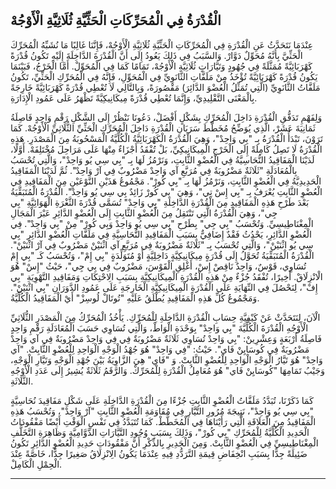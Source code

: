 #

## الْقُدْرَةُ فِي الْمُحَرِّكَاتِ الْحَثِّيَّةِ ثُلَاثِيَّةِ الْأَوْجُهْ

عِنْدَمَا نَتَحَدَّثُ عَنِ الْقُدْرَةِ فِي الْمُحَرِّكَاتِ الْحَثِّيَّةِ ثُلَاثِيَّةِ الْأَوْجُهْ، فَإِنَّنَا غَالِبًا مَا نُشَبِّهُ الْمُحَرِّكَ الْحَثِّيَّ بِأَنَّهُ مُحَوِّلٌ دَوَّارْ. وَالسَّبَبُ فِي ذَلِكَ يَعُودُ إِلَى أَنَّ الْقُدْرَةَ الدَّاخِلَةَ إِلَيْهِ تَكُونُ قُدْرَةً كَهْرَبَائِيَّةً مُمَثَّلَةً فِي جُهُودٍ وَتَيَّارَاتٍ ثُلَاثِيَّةِ الْأَوْجُهْ، تَمَامًا كَمَا فِي الْمُحَوِّلْ. أَمَّا الْخَرْجُ، فَبَيْنَمَا يَكُونُ قُدْرَةً كَهْرَبَائِيَّةً تُؤْخَذُ مِنْ مَلَفَّاتِ الثَّانَوِيِّ فِي الْمُحَوِّلِ، فَإِنَّهُ فِي الْمُحَرِّكِ الْحَثِّيِّ، تَكُونُ مَلَفَّاتُ الثَّانَوِيِّ (الَّتِي تُمَثِّلُ الْعُضْوَ الدَّائِرَ) مَقْصُورَةً، وَبِالتَّالِي لَا تُعْطِي قُدْرَةً كَهْرَبَائِيَّةً خَارِجَةً بِالْمَعْنَى التَّقْلِيدِيِّ، وَإِنَّمَا تُعْطِي قُدْرَةً مِيكَانِيكِيَّةً تَظْهَرُ عَلَى عَمُودِ الْإِدَارَةِ.

وَلِفَهْمِ تَدَفُّقِ الْقُدْرَةِ دَاخِلَ الْمُحَرِّكِ بِشَكْلٍ أَفْضَلْ، دَعُونَا نَنْظُرْ إِلَى الشَّكْلِ رَقْمِ وَاحِدٍ فَاصِلَةُ ثَمَانِيَةَ عَشَرْ، الَّذِي يُوَضِّحُ مُخَطَّطَ سَرَيَانِ الْقُدْرَةِ دَاخِلَ الْمُحَرِّكِ الْحَثِّيِّ الثُّلَاثِيِّ الْأَوْجُهْ. كَمَا تَرَوْنَ، تَبْدَأُ الْقُدْرَةُ بِـ "بِي وَاحِدْ"، وَهِيَ الْقُدْرَةُ الْكَهْرَبَائِيَّةُ الْكُلِّيَّةُ الْمَسْحُوبَةُ مِنَ الْمَصْدَرِ. هَذِهِ الْقُدْرَةُ لَا تَصِلُ كَامِلَةً إِلَى الْخَرْجِ الْمِيكَانِيكِيِّ، بَلْ تُفْقَدُ أَجْزَاءٌ مِنْهَا عَلَى مَرَاحِلَ مُخْتَلِفَهْ.
أَوَّلًا، لَدَيْنَا الْمَفَاقِيدُ النُّحَاسِيَّةُ فِي الْعُضْوِ الثَّابِتِ، وَنَرْمُزُ لَهَا بِـ "بِي سِي يُو وَاحِدْ"، وَالَّتِي تُحْسَبُ بِالْمُعَادَلَةِ "ثَلَاثَةٌ مَضْرُوبَةٌ فِي مُرَبَّعِ آي وَاحِدْ مَضْرُوبٌ فِي آرْ وَاحِدْ". ثُمَّ لَدَيْنَا الْمَفَاقِيدُ الْحَدِيدِيَّةُ فِي الْعُضْوِ الثَّابِتِ، وَنَرْمُزُ لَهَا بِـ "بِي كُورْ". مَجْمُوعُ هَذَيْنِ النَّوْعَيْنِ مِنَ الْمَفَاقِيدِ فِي الْعُضْوِ الثَّابِتِ يُعْرَفُ بِـ "بِي إِسْ تِي"، وَهِيَ "بِي كُورْ زَائِدٌ بِي سِي يُو وَاحِدْ".
الْقُدْرَةُ الْمُتَبَقِّيَةُ بَعْدَ طَرْحِ هَذِهِ الْمَفَاقِيدِ مِنَ الْقُدْرَةِ الدَّاخِلَةِ "بِي وَاحِدْ" تُسَمَّى قُدْرَةَ الثَّغْرَةِ الْهَوَائِيَّةِ "بِي جِي"، وَهِيَ الْقُدْرَةُ الَّتِي تَنْتَقِلُ مِنَ الْعُضْوِ الثَّابِتِ إِلَى الْعُضْوِ الدَّائِرِ عَبْرَ الْمَجَالِ الْمِغْنَاطِيسِيِّ. وَتُحْسَبُ "بِي جِي" بِطَرْحِ "بِي سِي يُو وَاحِدْ وَبِي كُورْ" مِنْ "بِي وَاحِدْ".
فِي الْعُضْوِ الدَّائِرِ، يَحْدُثُ فَقْدٌ إِضَافِيٌّ بِسَبَبِ الْمَفَاقِيدِ النُّحَاسِيَّةِ فِي مَلَفَّاتِ الْعُضْوِ الدَّائِرِ "بِي سِي يُو اثْنَيْنْ"، وَالَّتِي تُحْسَبُ بِـ "ثَلَاثَةٌ مَضْرُوبَةٌ فِي مُرَبَّعِ آي اثْنَيْنْ مَضْرُوبٌ فِي آرْ اثْنَيْنْ".
الْقُدْرَةُ الْمُتَبَقِّيَةُ تُحَوَّلُ إِلَى قُدْرَةٍ مِيكَانِيكِيَّةٍ دَاخِلِيَّةٍ أَوْ مُتَوَلِّدَةٍ "بِي إِمْ"، وَتُحْسَبُ كَـ "بِي إِمْ تُسَاوِي، قَوْسٌ، وَاحِدٌ نَاقِصْ إِسْ، أَغْلِقِ الْقَوْسَ، مَضْرُوبٌ فِي بِي جِي"، حَيْثُ "إِسْ" هُوَ الْانْزِلَاقْ.
أَخِيرًا، تُفْقَدُ جُزْءٌ مِنْ هَذِهِ الْقُدْرَةِ الْمِيكَانِيكِيَّةِ بِسَبَبِ الِاحْتِكَاتِ وَمَفَاقِيدِ التَّهْوِيَةِ "بِي إِفْ"، لِنَحْصُلَ فِي النِّهَايَةِ عَلَى الْقُدْرَةِ الْمِيكَانِيكِيَّةِ الْخَارِجَةِ عَلَى عَمُودِ الدَّوَرَانِ "بِي اثْنَيْنْ". وَمَجْمُوعُ كُلِّ هَذِهِ الْمَفَاقِيدِ يُطْلَقُ عَلَيْهِ "تُوتَالْ لُوسِزْ" أَيْ الْمَفَاقِيدُ الْكُلِّيَّةُ.

الْآنَ، لِنَتَحَدَّثْ عَنْ كَيْفِيَّةِ حِسَابِ الْقُدْرَةِ الدَّاخِلَةِ لِلْمُحَرِّكِ. يَأْخُذُ الْمُحَرِّكُ مِنَ الْمَصْدَرِ الثُّلَاثِيِّ الْأَوْجُهِ الْقُدْرَةَ الْكُلِّيَّةَ "بِي وَاحِدْ" بِوَحْدَةِ الْوَاطْ، وَالَّتِي تُسَاوِي حَسَبَ الْمُعَادَلَةِ رَقْمِ وَاحِدٍ فَاصِلَةُ أَرْبَعَةٍ وَعِشْرِينْ:
"بِي وَاحِدْ تُسَاوِي ثَلَاثَةٌ مَضْرُوبَةٌ فِي فِي وَاحِدْ مَضْرُوبَةٌ فِي آي وَاحِدْ مَضْرُوبَةٌ فِي كُوسَايِنْ فَاي".
حَيْثُ: "فِي وَاحِدْ" هُوَ جُهْدُ الْوَجْهِ الْوَاحِدِ لِلْعُضْوِ الثَّابِتْ. "آي وَاحِدْ" هُوَ تَيَّارُ الْوَجْهِ الْوَاحِدِ لِلْعُضْوِ الثَّابِتْ. وَ "فَاي" هِيَ الزَّاوِيَةُ بَيْنَ جُهْدِ الْوَجْهِ وَتَيَّارِ الْوَجْهِ، وَجَيْبُ تَمَامِهَا "كُوسَايِنْ فَاي" هُوَ مُعَامِلُ الْقُدْرَةِ لِلْمُحَرِّكْ. وَالرَّقَمُ ثَلَاثَةٌ يُشِيرُ إِلَى عَدَدِ الْأَوْجُهِ الثَّلَاثَةِ.

كَمَا ذَكَرْنَا، تُبَدَّدُ مَلَفَّاتُ الْعُضْوِ الثَّابِتِ جُزْءًا مِنَ الْقُدْرَةِ الدَّاخِلَةِ عَلَى شَكْلِ مَفَاقِيدَ نُحَاسِيَّةٍ "بِي سِي يُو وَاحِدْ"، نَتِيجَةَ مُرُورِ التَّيَّارِ فِي مُقَاوَمَةِ الْعُضْوِ الثَّابِتِ "آرْ وَاحِدْ"، وَتُحْسَبُ هَذِهِ الْمَفَاقِيدُ مِنَ الْعَلَاقَةِ الَّتِي رَأَيْنَاهَا فِي الْمُخَطَّطْ. كَمَا تُتَبَدَّدُ فِي نَفْسِ الْوَقْتِ أَيْضًا مَفْقُودَاتُ الْحَدِيدِ الْكُلِّيَّةُ لِلْمُحَرِّكِ "بِي كُورْ"، وَذَلِكَ بِسَبَبِ وُجُودِ التَّيَّارَاتِ الدَّوَّامِيَّةِ وَظَاهِرَةِ التَّخَلُّفِ الْمِغْنَاطِيسِيِّ فِي الْعُضْوِ الثَّابِتْ. وَمِنَ الْجَدِيرِ بِالذِّكْرِ أَنَّ مَفْقُودَاتِ حَدِيدِ الْعُضْوِ الدَّائِرِ تَكُونُ ضَئِيلَةً جِدًّا بِسَبَبِ انْخِفَاضِ قِيمَةِ التَّرَدُّدِ فِيهِ عِنْدَمَا يَكُونُ الِانْزِلَاقُ صَغِيرًا جِدًّا، خَاصَّةً عِنْدَ الْحِمْلِ الْكَامِلْ.

---